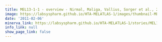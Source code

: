 ```yaml
---
title: MEL13-1-1 - overview - Nirmal, Maliga, Vallius, Sorger et al., 2021
image: https://labsyspharm.github.io/HTA-MELATLAS-1/images/thumbnail-MEL13-1-1-overview.jpg
date: '2011-02-06'
minerva_link: https://labsyspharm.github.io/HTA-MELATLAS-1/stories/MEL13-1-1-overview.html
info_link: null
show_page_link: false
---
```

